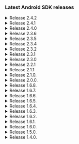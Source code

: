 ### Latest Android SDK releases
<details><summary>Release 2.4.2</summary>
<ul>
	<li>Fixed an issue with capturing photos on Android 5.x devices</li>
</ul>
</details>
<details><summary>Release 2.4.1</summary>
<ul>
	<li>Added encryption for photos in internal storage</li>
	<li>Moved Probity collector into SDK, removing the external dependency on it</li>
	<li>Camera/webrtc fixes and improvements</li>
	<li>Various small fixes and improvements</li>
</ul>
</details>
<details><summary>Release 2.4.0</summary>
<ul>
	<li>Increased minSdkVersion to 21</li>
	<li>Added video mandatory flag</li>
	<li>Increased socket write timeout when uploading</li>
	<li>Added Arabic support</li>
	<li>Other camera/webrtc fixes and improvements</li>
</ul>
</details>
<details><summary>Release 2.3.6</summary>
<ul>
	<li>Added new languages: Georgian, Hindi, Malay, Ukranian</li>
	<li>Fixed multiple copy issues</li>
</ul>
</details>
<details><summary>Release 2.3.5</summary>
<ul>
	<li>Fixed WebRtc client issues</li>
	<li>Fixed OnePlus 6T focusing issue</li>
	<li>Added option to enable verbose webrtc logging</li>
	<li>Other camera/webrtc fixes and improvements</li>
	<li>Language fixes for cancel dialog and instructions screen</li>
</ul>
</details>
<details><summary>Release 2.3.4</summary>
<ul>
	<li>Country list is now translated</li>
	<li>Fixed a lot of camera issues on various devices</li>
	<li>Fixed "Internet connection lost" popping up after verification flow was completed</li>
	<li>Fixed country selection screen being partially translated</li>
	<li>Updated translation</li>
</ul>
</details>
<details><summary>Release 2.3.2</summary>
<ul>
	<li>Critical hot fix for 2.3.1</li>
</ul>
</details>
<details><summary>Release 2.3.1</summary>
<ul>
	<li>Removed setting custom color schema and background image</li>
	<li>Add proguard rule to keep WebRTC classes and methods (Fixes #6)</li>
	<li>Added scroll view to document selection screen to fix UI issue in phones with small form factor</li>
	<li>Bugfixes</li>
</ul>
</details>
<details><summary>Release 2.3.0</summary>
<ul>
	<li>Added support for Inflow Feedback</li>
	<li>Added permission for foreground service</li>
	<li>Fixed camera issues with Pixel phones</li>
	<li>Bundled proguard rules with the SDK</li>
	<li>Fixed aspect ratio issue for legacy flow</li>
	<li>Added logging for WebRTC errors</li>
</ul>
</details>
<details><summary>Release 2.2.1</summary>
<ul>
	<li>Added support for preselected country and document (Fixes #3)</li>
</ul>
</details>
<details><summary>Release 2.1.1</summary>
<ul>
	<li>WebRTC production ready</li>
	<li>Match camera and image preview scaling (camera preview was zoomed in)</li>
	<li>Focus camera on screen touch</li>
	<li>Fix video rotation in Backoffice</li>
	<li>Event tracking for business funnel</li>
	<li>Implemented in-house crash reporting</li>
	<li>Improved performance while taking snapshots</li>
	<li>Always take and upload 2 pictures per step</li>
	<li>Added Czech and Lithuanian language support</li>
</ul>
</details>
<details><summary>Release 2.1.0.</summary>
<ul>
	<li>WebRTC beta support with a fallback</li>
	<li>Event tracking for business funnel</li>
	<li>Implemented crash reporting</li>
	<li>Improved performance while taking snapshots</li>
</ul>
</details>
<details><summary>Release 2.0.0.</summary>
<ul>
	<li>New design</l>
	<li>Integration changes</li>
        <li>Reduced library size</li>
	<li>Optimizations</li>
</ul>
</details>
<details><summary>Release 1.6.8.</summary>
    <ul>
    	<li>Fixed camera issue with older Android versions</li>
    </ul>
</details>
<details><summary>Release 1.6.7.</summary>
    <ul>
    	<li>Fixed English langauge resource</li>
    	<li>Added gradle publish script</li>
    </ul>
</details>
<details><summary>Release 1.6.6.</summary>
    <ul>
    	<li>Added Italian, Dutch and French languages</li>
    </ul>
</details>
<details><summary>Release 1.6.5.</summary>
	<ul>
		<li>Removed Firebase dependency requirement</li>
		<li>Removed Twilio dependency requirement</li>
		<li>Removed Eventbus dependecy requirement</li>
	</ul>
</details>
<details><summary>Release 1.6.4.</summary>
	<ul>
		<li>Added missing translations</li>
	</ul>
</details>
<details><summary>Release 1.6.3.</summary>
	<ul>
		<li>Fixed indefinite upload bug</li>
		<li>Updated language resources</li>
		<li>New versioning management</li>
		<li>Upgraded gradle version</li>
		<li>Upgraded dependecy versions</li>
	</ul>
</details>
<details><summary>Release 1.6.2.</summary>
	<ul>
		<li>Fixed language persistence issue</li>
	</ul>
</details>
<details><summary>Release 1.6.1.</summary>
	<ul>
		<li>Further improved Latvian language resources</li>
	</ul>
</details>
<details><summary>Release 1.6.0.</summary>
	<ul>
		<li>New language selection</li>
		<li>New color schema</li>
		<li>Improved face detection</li>
		<li>Improved Latvian language resources</li>
		<li>Refactoring and general bug fixes</li>
	</ul>
</details>
<details><summary>Release 1.5.0.</summary>
	<ul>
		<li>New library wide toolbar with cancelation and language selection options</li>
		<li>Changed text values and removed unused resources</li>
		<li>Design improvements</li>
		<li>Refactoring and general bug fixes</li>
	</ul>
</details>
<details><summary>Release 1.4.0.</summary>
	<ul>
		<li>Implemented new Error screens for:</li>
		<ul>
			<li>Network error</li>
			<li>System error</li>
			<li>Uploading error</li>
			<li>Session expired error</li>
		</ul>
		<li>Fixed and improved Samsung phones camera issues</li>
		<li>Improved logging</li>
		<li>General bug fixes</li>
	</ul>
</details>
